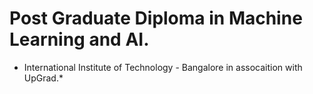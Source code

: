 # Post Graduate Diploma in Machine Learning and AI. #

* International Institute of Technology - Bangalore in assocaition with UpGrad.*

